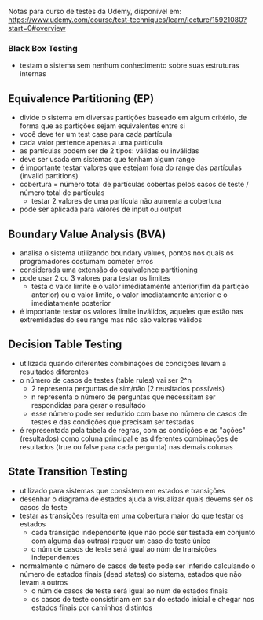 Notas para curso de testes da Udemy, disponível em:  https://www.udemy.com/course/test-techniques/learn/lecture/15921080?start=0#overview

### Black Box Testing
- testam o sistema sem nenhum conhecimento sobre suas estruturas internas

## Equivalence Partitioning (EP)
- divide o sistema em diversas partições baseado em algum critério, de forma que as partições sejam equivalentes entre si
- você deve ter um test case para cada partícula
- cada valor pertence apenas a uma partícula
- as partículas podem ser de 2 tipos: válidas ou inválidas
- deve ser usada em sistemas que tenham algum range
- é importante testar valores que estejam fora do range das partículas (invalid partitions)
- cobertura = número total de partículas cobertas pelos casos de teste / número total de partículas
    - testar 2 valores de uma partícula não aumenta a cobertura
- pode ser aplicada para valores de input ou output

## Boundary Value Analysis (BVA)
- analisa o sistema utilizando boundary values, pontos nos quais os programadores costumam cometer erros
- considerada uma extensão do equivalence partitioning
- pode usar 2 ou 3 valores para testar os limites
    - testa o valor limite e o valor imediatamente anterior(fim da partição anterior) ou o valor limite, o valor imediatamente anterior e o imediatamente posterior
- é importante testar os valores limite inválidos, aqueles que estão nas extremidades do seu range mas não são valores válidos

## Decision Table Testing 
- utilizada quando diferentes combinações de condições levam a resultados diferentes
- o número de casos de testes (table rules) vai ser 2^n
    - 2 representa perguntas de sim/não (2 reusltados possíveis)
    - n representa o número de perguntas que necessitam ser respondidas para gerar o resultado
    - esse número pode ser reduzido com base no número de casos de testes e das condições que precisam ser testadas
- é representada pela tabela de regras, com as condições e as "ações" (resultados) como coluna principal e as diferentes combinações de resultados (true ou false para cada pergunta) nas demais colunas

## State Transition Testing
- utilizado para sistemas que consistem em estados e transições
- desenhar o diagrama de estados ajuda a visualizar quais devems ser os casos de teste
- testar as transições resulta em uma cobertura maior do que testar os estados
    - cada transição independente (que não pode ser testada em conjunto com alguma das outras) requer um caso de teste único
    - o núm de casos de teste será igual ao núm de transições independentes
- normalmente o número de casos de teste pode ser inferido calculando o número de estados finais (dead states) do sistema, estados que não levam a outros
    - o núm de casos de teste será igual ao núm de estados finais
    - os casos de teste consistiriam em sair do estado inicial e chegar nos estados finais por caminhos distintos

